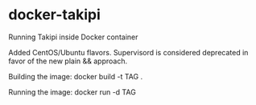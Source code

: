 docker-takipi
=============

Running Takipi inside Docker container

Added CentOS/Ubuntu flavors.
Supervisord is considered deprecated in favor of the new plain && approach.

Building the image:
docker build -t TAG .

Running the image:
docker run -d TAG
